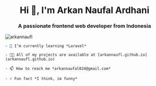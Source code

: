 <h1 align="center">Hi 👋, I'm Arkan Naufal Ardhani</h1>
<h3 align="center">A passionate frontend web developer from Indonesia</h3>

<div class="left" align="left">
    <p align="left"> <img
            src="https://komarev.com/ghpvc/?username=arkannaufl&label=Profile%20views&color=0e75b6&style=flat"
            alt="arkannaufl" /> </p>

    - 🌱 I’m currently learning *Laravel*

    - 👨‍💻 All of my projects are available at [arkannaufl.github.io](arkannaufl.github.io)

    - 📫 How to reach me *arkannaufal024@gmail.com*

    - ⚡ Fun fact *I think, im funny*
</div>
